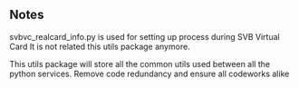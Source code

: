 ## Notes
svbvc_realcard_info.py is used for setting up process during SVB Virtual Card
It is not related this utils package anymore.

This utils package will store all the common utils used between all the python services.
Remove code redundancy and ensure all codeworks alike